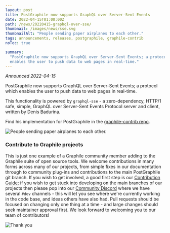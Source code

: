 ```yaml
---
layout: post
title: PostGraphile now supports GraphQL over Server-Sent Events
date: 2022-04-15T01:00:00Z
path: /news/20220415-graphql-over-sse/
thumbnail: /images/news/sse.svg
thumbnailAlt: "People sending paper airplanes to each other."
tags: announcements, releases, postgraphile, graphile-contrib
noToc: true

summary:
  "PostGraphile now supports GraphQL over Server-Sent Events; a protocol which
  enables the user to push data to web pages in real-time."
---
```


_Announced 2022-04-15_

<p class='intro'>
PostGraphile now supports GraphQL over Server-Sent Events; a protocol which
enables the user to push data to web pages in real-time.
</p>

This functionality is powered by `graphql-sse` - a zero-dependency, HTTP/1 safe,
simple, GraphQL over Server-Sent Events Protocol server and client, written by
Denis Badurina.

Find his implementation for PostGraphile in the
[graphile-contrib repo](https://github.com/graphile-contrib/graphql-sse).

<div class="flex flex-wrap justify-around">
<img alt="People sending paper airplanes to each other." src="/images/news/sse.svg" style="max-height: 300px" />
</div>

### Contribute to Graphile projects

This is just one example of a Graphile community member adding to the Graphile
suite of open source tools. We welcome contributions in many forms across many
of our projects, from simple fixes in our documentation through to community
plug-ins and contributions to the main PostGraphile git branch. If you wish to
get involved, a good first step is our
[Contribution Guide](https://www.graphile.org/contribute/); if you wish to get
stuck into developing on the main branches of our projects then please pop into
our [Community Discord](https://discord.gg/graphile) where we have several
`#dev` channels - this will let you see where we're currently working in the
code base, and ideas others have also had. Pull requests should be focused on
changing only one thing at a time - and large changes should seek maintainer
approval first. We look forward to welcoming you to our team of contributors!

<div class="tc">
<img alt="Thank you" src="/images/thanks.png" />
</div>
